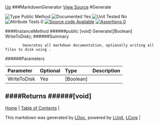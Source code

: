 [Up](MarkdownGenerator.md)
###MarkdownGenerator
[View Source](../Markdown/MarkdownGenerator.cs)
#Generate

![Type Public Method](http://b.repl.ca/v1/Type-Public%20Method-lightgrey.png "") ![Documented Yes](http://b.repl.ca/v1/Documented-Yes-brightgreen.png "") ![Unit Tested No](http://b.repl.ca/v1/Unit%20Tested-No-lightgrey.png "") ![Attribute Tests 0](http://b.repl.ca/v1/Attribute%20Tests-0-lightgrey.png "") [![Source code Available](http://b.repl.ca/v1/Source%20code-Available-brightgreen.png "")](../Markdown/MarkdownGenerator.cs) [![Assertions 0](http://b.repl.ca/v1/Assertions-0-brightgreen.png "")](../Markdown/MarkdownGenerator.cs)

####InstanceMethod
######public [void] Generate([Boolean] WriteToDisk);
######Summary

            Generates all markdown documentation, optionally writing all files to disk using . 
            
######Parameters

Parameter | Optional | Type | Description
:---  | :---  | :---  | :--- 
WriteToDisk | Yes | [Boolean] | 

####Returns
######[void]
---

[Home](../../README.md) | [Table of Contents](../../TableOfContents.md) | 


This markdown was generated by [LDoc](https://github.com/CodeSingularity/LDoc), powered by [LUnit](https://github.com/CodeSingularity/LUnit), [LCore](https://github.com/CodeSingularity/LCore) | 

